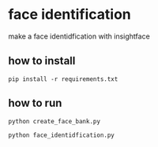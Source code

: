 # face identification
make a face identidfication with insightface

## how to install

```
pip install -r requirements.txt

```

## how to run

```
python create_face_bank.py

```
```
python face_identidfication.py

```





